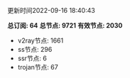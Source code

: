 更新时间2022-09-16 18:40:43

**总订阅: 64**
**总节点: 9721**
**有效节点: 2030**
- v2ray节点: 1661
- ss节点: 296
- ssr节点: 6
- trojan节点: 67
